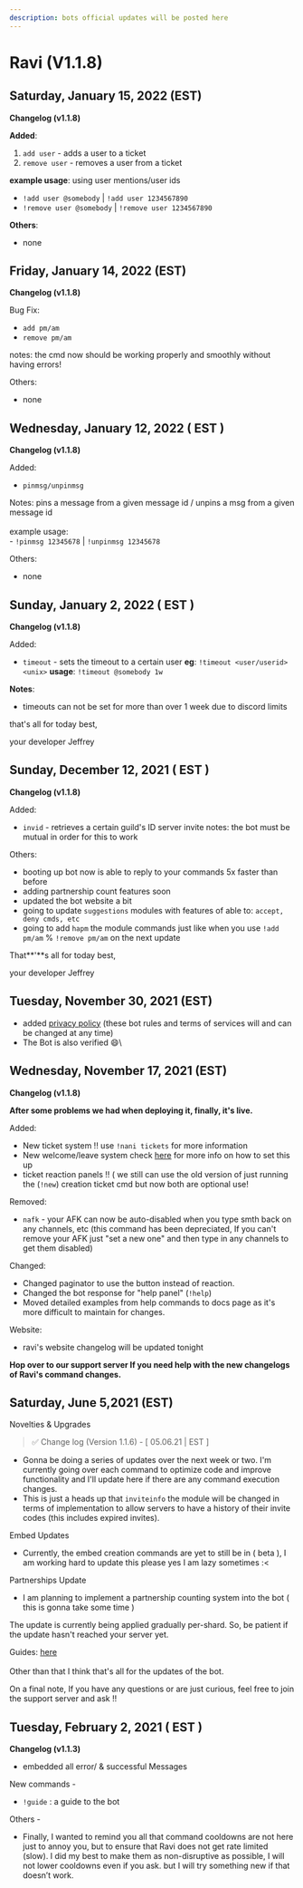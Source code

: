 ```yaml
---
description: bots official updates will be posted here
---
```


# Ravi (V1.1.8)

## Saturday, January 15, 2022 (EST)

**Changelog (v1.1.8)**

**Added**:&#x20;

1. `add user` - adds a user to a ticket
2. `remove user` - removes a user from a ticket

**example usage**: using user mentions/user ids

* `!add user @somebody` | `!add user 1234567890`
* `!remove user @somebody` | `!remove user 1234567890`

**Others**:

* none&#x20;

## Friday, January 14, 2022 (EST)

**Changelog (v1.1.8)**

Bug Fix:

* `add pm/am`
* `remove pm/am`

notes: the cmd now should be working properly and smoothly without having errors!

Others:

* none

## Wednesday, January 12, 2022 ( EST )&#x20;

**Changelog (v1.1.8)**

Added:

* `pinmsg/unpinmsg`

Notes: pins a message from a given message id / unpins a msg from a given message id \
\
example usage:\
\- `!pinmsg 12345678` | `!unpinmsg 12345678`

Others:

* none

## Sunday, January 2, 2022 ( EST )&#x20;

**Changelog (v1.1.8)**

Added:

* `timeout` - sets the timeout to a certain user **eg**: `!timeout <user/userid> <unix>` **usage**: `!timeout @somebody 1w`

**Notes**:

* timeouts can not be set for more than over 1 week due to discord limits

that's all for today best,

your developer Jeffrey

## Sunday, December 12, 2021 ( EST )&#x20;

**Changelog (v1.1.8)**

Added:

* `invid` - retrieves a certain guild's ID server invite notes: the bot must be mutual in order for this to work

Others:

* booting up bot now is able to reply to your commands 5x faster than before
* adding partnership count features soon
* updated the bot website a bit
* going to update `suggestions` modules with features of able to: `accept, deny cmds, etc`
* going to add `hapm` the module commands just like when you use `!add pm/am` % `!remove pm/am` on the next update

That**'**s all for today best,

your developer Jeffrey

## **Tuesday, November 30, 2021 (EST)**

* added [privacy policy](../privacy-policy.md) (these bot rules and terms of services will and can be changed at any time)
* The Bot is also verified :smile:\


## Wednesday, November 17, 2021 (EST)

**Changelog (v1.1.8)**

**After some problems we had when deploying it, finally, it's live.**&#x20;

Added:

* New ticket system !! use `!nani tickets` for more information
* New welcome/leave system check [here](https://ravi-docs.gitbook.io/ravi-documentation/commands-list/welcome-system) for more info on how to set this up
* ticket reaction panels !! ( we still can use the old version of just running the (`!new`) creation ticket cmd but now both are optional use!

Removed:

* `nafk` - your AFK can now be auto-disabled when you type smth back on any channels, etc (this command has been depreciated, If you can't remove your AFK just "set a new one" and then type in any channels to get them disabled)

Changed:

* Changed paginator to use the button instead of reaction.
* Changed the bot response for "help panel" (`!help`)
* Moved detailed examples from help commands to docs page as it's more difficult to maintain for changes.

Website:

* ravi's website changelog will be updated tonight

**Hop over to our support server If you need help with the new changelogs of Ravi's command changes.**

## Saturday, June 5,2021 (EST)

Novelties & Upgrades

> ✅ Change log (Version 1.1.6) - \[ 05.06.21 | EST ]

* Gonna be doing a series of updates over the next week or two. I'm currently going over each command to optimize code and improve functionality and I'll update here if there are any command execution changes.
* This is just a heads up that `inviteinfo` the module will be changed in terms of implementation to allow servers to have a history of their invite codes (this includes expired invites).

Embed Updates

* Currently, the embed creation commands are yet to still be in ( beta ), I am working hard to update this please yes I am lazy sometimes :<

Partnerships Update

* I am planning to implement a partnership counting system into the bot ( this is gonna take some time )

The update is currently being applied gradually per-shard. So, be patient if the update hasn't reached your server yet.

Guides: [here](https://ravi-docs.gitbook.io/ravi-documentaion/guide)\
\
Other than that I think that's all for the updates of the bot.

On a final note, If you have any questions or are just curious, feel free to join the support server and ask !!

## Tuesday, February 2, 2021 ( EST )&#x20;

**Changelog (v1.1.3)**

* embedded all error/ & successful Messages

New commands -

* `!guide` : a guide to the bot

Others -

* Finally, I wanted to remind you all that command cooldowns are not here just to annoy you, but to ensure that Ravi does not get rate limited (slow). I did my best to make them as non-disruptive as possible, I will not lower cooldowns even if you ask. but I will try something new if that doesn’t work.
